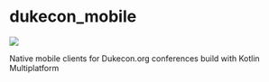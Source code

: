 # dukecon_mobile

[![](https://jitpack.io/v/dukecon/dukecon_mobile.svg)](https://jitpack.io/#dukecon/dukecon_mobile)

Native mobile clients for Dukecon.org conferences build with Kotlin Multiplatform
